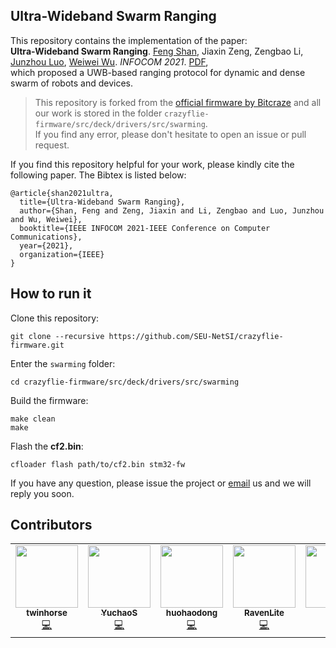 ## Ultra-Wideband Swarm Ranging
This repository contains the implementation of the paper:  
**Ultra-Wideband Swarm Ranging**. [Feng Shan](http://twinhorse.net/), Jiaxin Zeng, Zengbao Li, [Junzhou Luo](https://cse.seu.edu.cn/2019/0102/c23024a257045/page.htm), [Weiwei Wu](https://cse.seu.edu.cn/2019/0103/c23024a257230/page.htm). *INFOCOM 2021*. [PDF](http://twinhorse.net/papers/SZLLW-INFOCOM21p.pdf),  
which proposed a UWB-based ranging protocol for dynamic and dense swarm of robots and devices.

> This repository is forked from the [official firmware by Bitcraze](https://github.com/bitcraze/crazyflie-firmware) and all our work is stored in the folder `crazyflie-firmware/src/deck/drivers/src/swarming`.  
> If you find any error, please don't hesitate to open an issue or pull request.

If you find this repository helpful for your work, please kindly cite the following paper. The Bibtex is listed below:

```
@article{shan2021ultra,
  title={Ultra-Wideband Swarm Ranging},
  author={Shan, Feng and Zeng, Jiaxin and Li, Zengbao and Luo, Junzhou and Wu, Weiwei},
  booktitle={IEEE INFOCOM 2021-IEEE Conference on Computer Communications},
  year={2021},
  organization={IEEE}
}
```

## How to run it

Clone this repository:

```
git clone --recursive https://github.com/SEU-NetSI/crazyflie-firmware.git
```

Enter the `swarming` folder:

```
cd crazyflie-firmware/src/deck/drivers/src/swarming
```

Build the firmware:

```
make clean
make
```

Flash the **cf2.bin**:

```
cfloader flash path/to/cf2.bin stm32-fw
```

If you have any question, please issue the project or [email](mailto:shanfeng@seu.edu.cn) us and we will reply you soon.
## Contributors

<table>
    <tbody>
        <tr>
            <td align="center">
                <a href="https://github.com/twinhorse"><img alt="" src="https://avatars.githubusercontent.com/twinhorse"
                        width="100px;"><br><sub><b>twinhorse</b></sub></a><br><a
                    href="https://github.com/SEU-NetSI/crazyflie-firmware/commits?author=twinhorse" title="code">💻</a>
            </td> </a></td>
            <td align="center">
                <a href="https://github.com/YuchaoS"><img alt="" src="https://avatars.githubusercontent.com/YuchaoS"
                        width="100px;"><br><sub><b>YuchaoS</b></sub></a><br><a
                    href="https://github.com/SEU-NetSI/crazyflie-firmware/commits?author=YuchaoS" title="code">💻</a>
            </td> </a></td>
            <td align="center">
                <a href="https://github.com/huohaodong"><img alt=""
                        src="https://avatars.githubusercontent.com/huohaodong"
                        width="100px;"><br><sub><b>huohaodong</b></sub></a><br><a
                    href="https://github.com/SEU-NetSI/crazyflie-firmware/commits?author=huohaodong"
                    title="code">💻</a>
            </td> </a></td>
            <td align="center">
                <a href="https://github.com/RavenLite"><img alt="" src="https://avatars.githubusercontent.com/RavenLite"
                        width="100px;"><br><sub><b>RavenLite</b></sub></a><br><a
                    href="https://github.com/SEU-NetSI/crazyflie-firmware/commits?author=RavenLite" title="code">💻</a>
            </td> </a></td>
            <td align="center">
                <a href="https://github.com/aqqz"><img alt="" src="https://avatars.githubusercontent.com/aqqz"
                        width="100px;"><br><sub><b>aqqz</b></sub></a><br><a
                    href="https://github.com/SEU-NetSI/crazyflie-firmware/commits?author=aqqz" title="code">💻</a>
            </td> </a></td>            
            <td align="center">
                <a href="https://github.com/Withod"><img alt="" src="https://avatars.githubusercontent.com/Withod"
                        width="100px;"><br><sub><b>Withod</b></sub></a><br><a
                    href="https://github.com/SEU-NetSI/crazyflie-firmware/commits?author=Withod" title="code">💻</a>
            </td> </a></td>
        </tr>
    </tbody>
</table>

